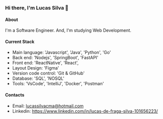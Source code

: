 ### Hi there, I'm Lucas Silva 👋

#### About
I'm a Software Engineer. And, I'm studying Web Development.

#### Current Stack
- Main language: 'Javascript', 'Java', 'Python', 'Go'
- Back end: 'Nodejs', 'SpringBoot', 'FastAPI'
- Front end: 'ReactNative', 'React',
- Layout Design: 'Figma'
- Version code control: 'Git & GitHub'
- Database: 'SQL', 'NOSQL'
- Tools: 'VsCode', 'IntelliJ', 'Docker', 'Postman'

#### Contacts
- Email: lucassilvacma@hotmail.com
- Linkedin: https://www.linkedin.com/in/lucas-de-fraga-silva-101656223/
